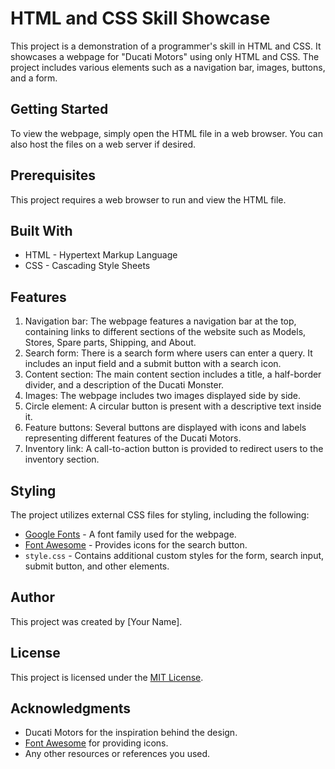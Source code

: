 # HTML and CSS Skill Showcase

This project is a demonstration of a programmer's skill in HTML and CSS. It showcases a webpage for "Ducati Motors" using only HTML and CSS. The project includes various elements such as a navigation bar, images, buttons, and a form.

## Getting Started

To view the webpage, simply open the HTML file in a web browser. You can also host the files on a web server if desired.

## Prerequisites

This project requires a web browser to run and view the HTML file.

## Built With

- HTML - Hypertext Markup Language
- CSS - Cascading Style Sheets

## Features

1. Navigation bar: The webpage features a navigation bar at the top, containing links to different sections of the website such as Models, Stores, Spare parts, Shipping, and About.
2. Search form: There is a search form where users can enter a query. It includes an input field and a submit button with a search icon.
3. Content section: The main content section includes a title, a half-border divider, and a description of the Ducati Monster.
4. Images: The webpage includes two images displayed side by side.
5. Circle element: A circular button is present with a descriptive text inside it.
6. Feature buttons: Several buttons are displayed with icons and labels representing different features of the Ducati Motors.
7. Inventory link: A call-to-action button is provided to redirect users to the inventory section.

## Styling

The project utilizes external CSS files for styling, including the following:

- [Google Fonts](https://fonts.googleapis.com/css?family=Poppins) - A font family used for the webpage.
- [Font Awesome](https://cdnjs.cloudflare.com/ajax/libs/font-awesome/4.7.0/css/font-awesome.min.css) - Provides icons for the search button.
- `style.css` - Contains additional custom styles for the form, search input, submit button, and other elements.

## Author

This project was created by [Your Name].

## License

This project is licensed under the [MIT License](LICENSE).

## Acknowledgments
- Ducati Motors for the inspiration behind the design.
- [Font Awesome](https://fontawesome.com/) for providing icons.
- Any other resources or references you used.
